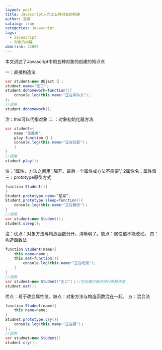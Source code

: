 ```yaml
---
layout: post
title: Javascript入门之五种对象的构建
author: 菠菜
catalog: true
cetegories: Javascript
tags:
  - Javascript
  - 对象的构建
abbrlink: 42093
---
```

本文讲述了Javascript中的五种对象的创建的知识点

<!--more-->

一：直接构造法

```java
var student=new Object（）;
studnet.name="张三"；
student.dohomework=function(){
	console.log(this.name+"正在写作业");
};
//调用
student.dohomework();
```
注：this可以代指对象
二 ：对象初始化器方法

```java
var student={
	name:"张胜男",
	play:function（）{
	console.log(this.name+"正在玩耍")；
	}
}
//调用
studnet.play();
```
注：1属性，方法之间用','隔开，最后一个属性或方法不需要','
2属性名：属性值
三：prototype原型方式

```java
function Student(){
}
Student.prototype.name=“尼采”;
Student.prototype.sleep=function(){
	console.log(this.name+"正在睡觉")；
}
//调用
var student=new Student()；
student.sleep();
```
注：优点：对象方法与构造函数分开，清晰明了。缺点：属性值不能改动。
四：构造函数法

```java
function Student(name){
	this.name=name；
	this.eat=function(){
		console.log(this.name+"正在吃饭");
	}
}
//调用
var studnet=new Studnet("王二")；//在创建对象时进行参数传递
studnet.eat();
```
优点：易于改变属性值。缺点：对象方法与构造函数混在一起。
五：混合法

```java
function Studnet(name){
	this.name=name;
}
Studnet.prototype.cry(){
	console.log(this.name+"正在哭")；
}；
//调用
var studnet=new Student()
student.cry()；
```
